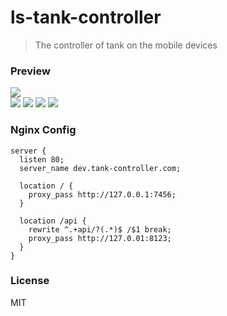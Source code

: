 # ls-tank-controller
> The controller of tank on the mobile devices

### Preview
![](http://a1.qpic.cn/psb?/V11ZOpLG15VaF6/9s9qXXIFzkNRnVS4ZU0HVwyEagR7fa9OJKtojgoXxKw!/b/dFgBAAAAAAAA&ek=1&kp=1&pt=0&bo=gAKOAYACjgEFACM!&sce=0-12-12&rf=viewer_311)  
![](http://a2.qpic.cn/psb?/V11ZOpLG15VaF6/gKdyIyWXQjAJJl3Q8BJ4S8kyRkXZEeu17wrwKM18u5Q!/b/dFkBAAAAAAAA&ek=1&kp=1&pt=0&bo=gAKOAYACjgEFACM!&sce=50-1-1&rf=viewer_311)
![](http://a3.qpic.cn/psb?/V11ZOpLG15VaF6/SZvP94bei6sCjB04pWKS6ftlSDrSnbagLETYoT*aiEU!/b/dFoBAAAAAAAA&ek=1&kp=1&pt=0&bo=gAKOAYACjgEFACM!&sce=50-1-1&rf=viewer_311)
![](http://a2.qpic.cn/psb?/V11ZOpLG15VaF6/AhxuqThntgdp*6izWzCwMN1FHi0ZgutG4oO7u4NeP9Y!/b/dGEAAAAAAAAA&ek=1&kp=1&pt=0&bo=gAKOAYACjgEFACM!&sce=50-1-1&rf=viewer_311)
![](http://a3.qpic.cn/psb?/V11ZOpLG15VaF6/qFRhIWFz*AO8.kB7TSStnvicjtWfs2uwN9*GElwfA7E!/b/dGYAAAAAAAAA&ek=1&kp=1&pt=0&bo=gAKOAYACjgEFACM!&sce=50-1-1&rf=viewer_311)

### Nginx Config
```
server {
  listen 80;
  server_name dev.tank-controller.com;

  location / {
    proxy_pass http://127.0.0.1:7456;
  }

  location /api {
    rewrite ^.+api/?(.*)$ /$1 break;
    proxy_pass http://127.0.01:8123;
  }
}
```

### License
MIT
